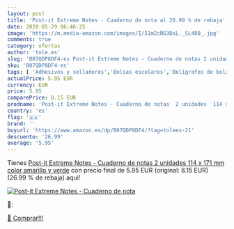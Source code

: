 ```yaml
---
layout: post
title: 'Post-it Extreme Notes - Cuaderno de nota al 26.99 % de rebaja'
date: 2020-05-29 06:46:25
image: 'https://m.media-amazon.com/images/I/51m2cNG3QsL._SL400_.jpg'
comments: true
category: ofertas
author: 'tole.es'
slug: 'B07QDP8DF4-es Post-it Extreme Notes - Cuaderno de notas 2 unidades 114 x...'
sku: 'B07QDP8DF4-es'
tags: [ 'Adhesivos y selladores','Bolsas escolares','Bolígrafos de bola','Bolígrafos y recambios','Bolígrafos, lápices y útiles de escritura','Bricolaje y herramientas','Compuestos de modelado para escultura','Costura y manualidades','Equipaje','Escultura','Ferretería','Hogar y cocina','Mochilas, estuches y sets escolares','Oficina y papelería','Pegamentos instantáneos', ]
actualPrice: 5.95 EUR
currency: EUR
price: 5.95
comparePrice: 8.15 EUR
prodname: 'Post-it Extreme Notes - Cuaderno de notas  2 unidades  114 x 171 mm   color amarillo y verde'
country: 'es'
flag: '🇪🇸'
brand: ''
buyurl: 'https://www.amazon.es/dp/B07QDP8DF4/?tag=tolees-21'
descuento: '26.99'
average: '5.95'
---
```


Tienes [Post-it Extreme Notes - Cuaderno de notas  2 unidades  114 x 171 mm   color amarillo y verde](https://www.amazon.es/dp/B07QDP8DF4/?tag=tolees-21) con precio final de  5.95 EUR (original: 8.15 EUR) (26.99 %  de rebaja) aqui!

[![Post-it Extreme Notes - Cuaderno de nota](https://m.media-amazon.com/images/I/51m2cNG3QsL._SL400_.jpg)](https://www.amazon.es/dp/B07QDP8DF4/?tag=tolees-21)

🔎:


[🛒 Comprar!!!](https://www.amazon.es/dp/B07QDP8DF4/?tag=tolees-21)

